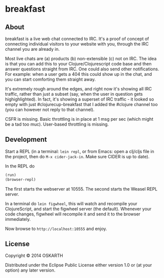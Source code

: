 # breakfast

## About

breakfast is a live web chat connected to IRC. It's a proof of concept
of connecting individual visitors to your website with you, through
the IRC channel you are already in.

Most live chats are (a) products (b) non-extensible (c) not on
IRC. The idea is that you can add this to your Clojure/Clojurescript
code base and then answer questions straight from IRC. One could also
send other notifications. For example: when a user gets a 404 this
could show up in the chat, and you can start comforting them straight
away.

It's extremely rough around the edges, and right now it's showing all
IRC traffic, rather than just a subset (say, when the user in question
gets highighlighted). In fact, it's showing a superset of IRC
traffic - it looked so empty with just #clojurecup-breakfast that I
added the #clojure channel too (you can however not reply to that
channel).

CSFR is missing. Basic throttling is in place at 1 msg per sec (which
might be a tad too muc). User-based throttling is missing.

## Development

Start a REPL (in a terminal: `lein repl`, or from Emacs: open a
clj/cljs file in the project, then do `M-x cider-jack-in`. Make sure
CIDER is up to date).

In the REPL do

```clojure
(run)
(browser-repl)
```

The first starts the webserver at 10555. The second starts the Weasel
REPL server.

In a terminal do `lein figwheel`, this will watch and recompile your
ClojureScript, and start the figwheel server (the
default). Whenever your code changes, figwheel will recompile it and
send it to the browser immediately.

Now browse to `http://localhost:10555` and enjoy.

## License

Copyright © 2014 OSKARTH

Distributed under the Eclipse Public License either version 1.0 or (at
your option) any later version.
